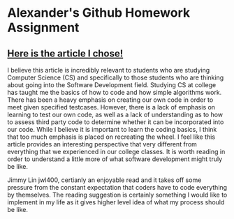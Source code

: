 
<h1>Alexander's Github Homework Assignment</h1>
<h2> <a href="https://medium.com/@tipsnguts/how-to-be-a-productive-programmer-47cbc3c09b6a">Here is the article I chose!  </a></h2>
<p> I believe this article is incredibly relevant to students who are studying Computer Science (CS) and specifically to those students who are thinking about going into the Software Development field.  Studying CS at college has taught me the basics of how to code and how simple algorithms work.  There has been a heavy emphasis on creating our own code in order to meet given specified testcases.  However, there is a lack of emphasis on learning to test our own code, as well as a lack of understanding as to how to assess third party code to determine whether it can be incorporated into our code.  While I believe it is important to learn the coding basics, I think that too much emphasis is placed on recreating the wheel.  I feel like this article provides an interesting perspective that very different from everything that we experienced in our college classes.  It is worth reading in order to understand a little more of what software development might truly be like. </p>

<p> Jimmy Lin jwl400, certianly an enjoyable read and it takes off some pressure from the constant expectation that coders have to code everything by themselves. The reading suggestion is certainly something I would like to implement in my life as it gives higher level idea of what my process should be like.
</p>